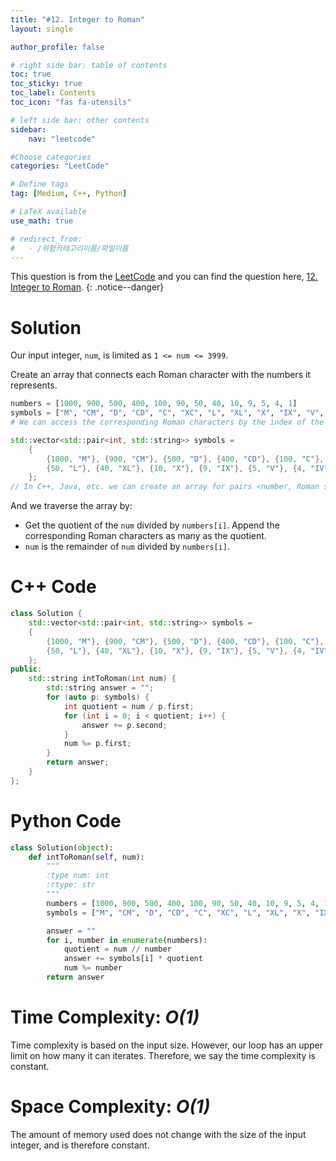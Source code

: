 ```yaml
---
title: "#12. Integer to Roman"
layout: single

author_profile: false

# right side bar: table of contents
toc: true
toc_sticky: true
toc_label: Contents
toc_icon: "fas fa-utensils"

# left side bar: other contents
sidebar:
    nav: "leetcode"

#Choose categories
categories: "LeetCode"

# Define tags
tag: [Medium, C++, Python]

# LaTeX available
use_math: true

# redirect_from:
#   - /위험카테고리이름/파일이름
---
```


This question is from the [LeetCode](https://leetcode.com) and you can find the question here, [12. Integer to Roman](https://leetcode.com/problems/integer-to-roman/).
{: .notice--danger}

# Solution
Our input integer, `num`, is limited as `1 <= num <= 3999`. 

Create an array that connects each Roman character with the numbers it represents.

~~~python
numbers = [1000, 900, 500, 400, 100, 90, 50, 40, 10, 9, 5, 4, 1]
symbols = ["M", "CM", "D", "CD", "C", "XC", "L", "XL", "X", "IX", "V", "IV", "I"]
# We can access the corresponding Roman characters by the index of the number.
~~~

~~~c++
std::vector<std::pair<int, std::string>> symbols = 
    {
        {1000, "M"}, {900, "CM"}, {500, "D"}, {400, "CD"}, {100, "C"}, {90, "XC"},
        {50, "L"}, {40, "XL"}, {10, "X"}, {9, "IX"}, {5, "V"}, {4, "IV"}, {1, "I"}
    };
// In C++, Java, etc. we can create an array for pairs <number, Roman symbol>
~~~

And we traverse the array by:

+ Get the quotient of the `num` divided by `numbers[i]`. Append the corresponding Roman characters as many as the quotient.
+ `num` is the remainder of `num` divided by `numbers[i]`.

# C++ Code
```c++
class Solution {
    std::vector<std::pair<int, std::string>> symbols = 
    {
        {1000, "M"}, {900, "CM"}, {500, "D"}, {400, "CD"}, {100, "C"}, {90, "XC"},
        {50, "L"}, {40, "XL"}, {10, "X"}, {9, "IX"}, {5, "V"}, {4, "IV"}, {1, "I"}
    };
public:
    std::string intToRoman(int num) {
        std::string answer = "";
        for (auto p: symbols) {
            int quotient = num / p.first;
            for (int i = 0; i < quotient; i++) {
                answer += p.second;
            }
            num %= p.first;
        }
        return answer;
    }
};
```

# Python Code
~~~python
class Solution(object):
    def intToRoman(self, num):
        """
        :type num: int
        :rtype: str
        """
        numbers = [1000, 900, 500, 400, 100, 90, 50, 40, 10, 9, 5, 4, 1]
        symbols = ["M", "CM", "D", "CD", "C", "XC", "L", "XL", "X", "IX", "V", "IV", "I"]

        answer = ""
        for i, number in enumerate(numbers):
            quotient = num // number
            answer += symbols[i] * quotient
            num %= number
        return answer
~~~

# Time Complexity: *$O(1)$*
Time complexity is based on the input size. However, our loop has an upper limit on how many it can iterates. Therefore, we say the time complexity is constant.

# Space Complexity: *$O(1)$*
The amount of memory used does not change with the size of the input integer, and is therefore constant.
